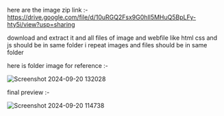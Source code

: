 here are the image zip link :- https://drive.google.com/file/d/10uRGQ2Fsx9G0hIl5MHuQ5BpLFy-hty5i/view?usp=sharing

download and extract it and all files of image and webfile like html css and js should be in same folder 
i repeat images and files should be in same folder 

here is folder image for reference :-

![Screenshot 2024-09-20 132028](https://github.com/user-attachments/assets/583f80c5-2978-4da1-8b12-ec1a0214f57e)


final preview :-

![Screenshot 2024-09-20 114738](https://github.com/user-attachments/assets/c13dbeb6-9809-4147-958b-7ca3f388bb56)

